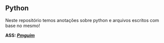 <h2>Python</h2>

Neste repositório temos anotações sobre python e arquivos escritos com base no mesmo!

<b>ASS: <i><u>Pmguim</u></i></b>